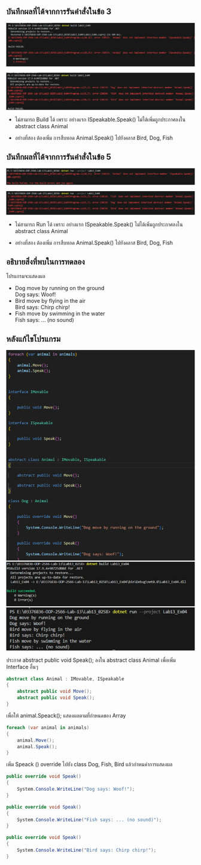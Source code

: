## บันทึกผลที่ได้จากการรันคำสั่งในข้อ 3

![pic](/Pictures/pic-7.png)

![pic](/Pictures/pic-8.png)

- ไม่สามารถ Build ได้ เพราะ อย่างแรก ISpeakable.Speak() ไม่ได้เพิ่มถูกประกาศลงใน
abstract class Animal

 - อย่างที่สอง ต้องเพิ่ม การสืบทอด Animal.Speak() ไปยังคลาส Bird, Dog, Fish

## บันทึกผลที่ได้จากการรันคำสั่งในข้อ 5

![pic](/Pictures/pic-9.png)

![pic](/Pictures/pic-10.png)

- ไม่สามารถ Run ได้ เพราะ อย่างแรก ISpeakable.Speak() ไม่ได้เพิ่มถูกประกาศลงใน
abstract class Animal

 - อย่างที่สอง ต้องเพิ่ม การสืบทอด Animal.Speak() ไปยังคลาส Bird, Dog, Fish


## อธิบายสิ่งที่พบในการทดลอง

โปรแกรมจะแสดงผล 

- Dog move by running on the ground         
Dog says: Woof!
- Bird move by flying in the air            
Bird says: Chirp chirp!
- Fish move by swimming in the water        
Fish says: ... (no sound)

## หลังแก้ไขโปรแกรม

![pic](/Pictures/pic-11.png)
![pic](/Pictures/pic-12.png)
![pic](/Pictures/pic-13.png)

ประกาศ abstract public void Speak(); ลงใน abstract class Animal เพื่อเพิ่ม Interface อื่นๆ

~~~c#
abstract class Animal : IMovable, ISpeakable
{
    abstract public void Move();
    abstract public void Speak();
}
~~~
เพื่อให้ animal.Speack(); แสดงผลตามที่กำหนดของ Array
~~~c#
foreach (var animal in animals)
{
    animal.Move();
    animal.Speak();
}
~~~
เพิ่ม Speack () override ไปยัง class Dog, Fish, Bird แล้วกำหนคำการแสดงผล
~~~c#
public override void Speak() 
{
    System.Console.WriteLine("Dog says: Woof!");
}
~~~
~~~c#
public override void Speak() 
{
    System.Console.WriteLine("Fish says: ... (no sound)");
}
~~~
~~~c#
public override void Speak() 
{
    System.Console.WriteLine("Bird says: Chirp chirp!");
}
~~~